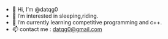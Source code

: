 - 👋 Hi, I’m @datqg0
- 👀 I’m interested in sleeping,riding.
- 🌱 I’m currently learning competitive programming and c++.
- 📫 contact me : datqg0@gmail.com


<!---
datqg0/datqg0 is a ✨ special ✨ repository because its `README.md` (this file) appears on your GitHub profile.
You can click the Preview link to take a look at your changes.
--->
